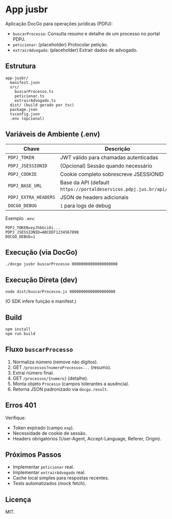 # App jusbr

Aplicação DocGo para operações jurídicas (PDPJ):

- `buscarProcesso`: Consulta resumo e detalhe de um processo no portal PDPJ.
- `peticionar`: (placeholder) Protocolar petição.
- `extrairAdvogado`: (placeholder) Extrair dados de advogado.

## Estrutura

```
app-jusbr/
  manifest.json
  src/
    buscarProcesso.ts
    peticionar.ts
    extrairAdvogado.ts
  dist/ (build gerado por tsc)
  package.json
  tsconfig.json
  .env (opcional)
```

## Variáveis de Ambiente (.env)

| Chave                | Descrição                                                           |
| -------------------- | ------------------------------------------------------------------- |
| `PDPJ_TOKEN`         | JWT válido para chamadas autenticadas                               |
| `PDPJ_JSESSIONID`    | (Opcional) Sessão quando necessário                                 |
| `PDPJ_COOKIE`        | Cookie completo sobrescreve JSESSIONID                              |
| `PDPJ_BASE_URL`      | Base da API (default `https://portaldeservicos.pdpj.jus.br/api/v2`) |
| `PDPJ_EXTRA_HEADERS` | JSON de headers adicionais                                          |
| `DOCGO_DEBUG`        | `1` para logs de debug                                              |

Exemplo `.env`:

```
PDPJ_TOKEN=eyJhbGciOi...
PDPJ_JSESSIONID=ABCDEF1234567890
DOCGO_DEBUG=1
```

## Execução (via DocGo)

```
./docgo jusbr buscarProcesso 00000000000000000000
```

## Execução Direta (dev)

```
node dist/buscarProcesso.js 00000000000000000000
```

(O SDK infere função e manifest.)

## Build

```
npm install
npm run build
```

## Fluxo `buscarProcesso`

1. Normaliza número (remove não dígitos).
2. GET `/processos?numeroProcesso=...` (resumo).
3. Extrai número final.
4. GET `/processos/{numero}` (detalhe).
5. Monta objeto `Processo` (campos tolerantes a ausência).
6. Retorna JSON padronizado via `docgo.result`.

## Erros 401

Verifique:

- Token expirado (campo `exp`).
- Necessidade de cookie de sessão.
- Headers obrigatórios (User-Agent, Accept-Language, Referer, Origin).

## Próximos Passos

- Implementar `peticionar` real.
- Implementar `extrairAdvogado` real.
- Cache local simples para respostas recentes.
- Tests automatizados (mock fetch).

## Licença

MIT.
